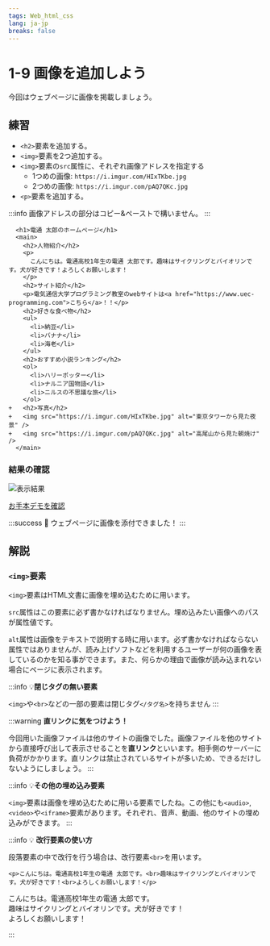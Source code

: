 ```yaml
---
tags: Web_html_css
lang: ja-jp
breaks: false
---
```


# 1-9 画像を追加しよう

<!-- 目標 -->
今回はウェブページに画像を掲載しましょう。

## 練習

<!-- 指示 -->
- `<h2>`要素を追加する。
- `<img>`要素を2つ追加する。
- `<img>`要素の`src`属性に、それぞれ画像アドレスを指定する
    - 1つめの画像: `https://i.imgur.com/HIxTKbe.jpg`
    - 2つめの画像: `https://i.imgur.com/pAQ7QKc.jpg`
- `<p>`要素を追加する。

:::info
画像アドレスの部分はコピー&ペーストで構いません。
:::

```diff=1
  <h1>電通 太郎のホームページ</h1>
  <main>
    <h2>人物紹介</h2>
    <p>
      こんにちは。電通高校1年生の電通 太郎です。趣味はサイクリングとバイオリンです。犬が好きです！よろしくお願いします！
    </p>
    <h2>サイト紹介</h2>
    <p>電気通信大学プログラミング教室のwebサイトは<a href="https://www.uec-programming.com">こちら</a>！！</p>
    <h2>好きな食べ物</h2>
    <ul>
      <li>納豆</li>
      <li>バナナ</li>
      <li>海老</li>
    </ul>
    <h2>おすすめ小説ランキング</h2>
    <ol>
      <li>ハリーポッター</li>
      <li>ナルニア国物語</li>
      <li>ニルスの不思議な旅</li>
    </ol>
+   <h2>写真</h2>
+   <img src="https://i.imgur.com/HIxTKbe.jpg" alt="東京タワーから見た夜景" />
+   <img src="https://i.imgur.com/pAQ7QKc.jpg" alt="高尾山から見た朝焼け" />
  </main>

```

### 結果の確認

<!-- 結果画像 -->
![表示結果](https://uec-programming.github.io/basic_training/web-sample/img/demo1-9.png)

<!-- お手本リンク -->
[お手本デモを確認](https://uec-programming.github.io/basic_training/web-sample/demo1-9.html "デモ")


<!-- お祝い -->
:::success
:tada: ウェブページに画像を添付できました！
:::

## 解説

### `<img>`要素
`<img>`要素はHTML文書に画像を埋め込むために用います。

`src`属性はこの要素に必ず書かなければなりません。埋め込みたい画像へのパスが属性値です。

`alt`属性は画像をテキストで説明する時に用います。必ず書かなければならない属性ではありませんが、読み上げソフトなどを利用するユーザーが何の画像を表しているのかを知る事ができます。また、何らかの理由で画像が読み込まれない場合にページに表示されます。
<!--
img要素: 閉じタグの無い要素(空要素って言うらしい初めて聞いた)
src属性
alt属性: 画像ロード失敗時 / スクリーンリーダの人が使う(webは目で見るだけじゃないよ！)
width, height属性はCSSで大きさを扱うため触れない

閉じタグの無い要素 参考:
https://developer.mozilla.org/ja/docs/Learn/HTML/Introduction_to_HTML/Getting_started#Empty_elements

img参考:
https://developer.mozilla.org/ja/docs/Web/HTML/Element/img
-->
:::info
:bulb:**閉じタグの無い要素**

`<img>`や`<br>`などの一部の要素は閉じタグ`</タグ名>`を持ちません
:::
<!-- 直リンクはダメだよって話 -->
:::warning
**直リンクに気をつけよう！**

今回用いた画像ファイルは他のサイトの画像でした。画像ファイルを他のサイトから直接呼び出して表示させることを**直リンク**といいます。相手側のサーバーに負荷がかかります。直リンクは禁止されているサイトが多いため、できるだけしないようにしましょう。
:::

<!--
置換要素軽く紹介(置換要素って言葉はいらないかな)
<img>の画像の埋め込みだけでなく、<audio>, <video>, <iframe>もあるよ！

置換要素のリストがあるページ： https://developer.mozilla.org/ja/docs/Web/CSS/Replaced_element
-->

:::info
:bulb:**その他の埋め込み要素**

`<img>`要素は画像を埋め込むために用いる要素でしたね。この他にも`<audio>`,`<video>`や`<iframe>`要素があります。それぞれ、音声、動画、他のサイトの埋め込みができます。
:::

:::info
:bulb: **改行要素の使い方**

段落要素の中で改行を行う場合は、改行要素`<br>`を用います。<br>

```diff=1
<p>こんにちは。電通高校1年生の電通 太郎です。<br>趣味はサイクリングとバイオリンです。犬が好きです！<br>よろしくお願いします！</p>
```

<p>こんにちは。電通高校1年生の電通 太郎です。<br>趣味はサイクリングとバイオリンです。犬が好きです！<br>よろしくお願いします！</p>
:::